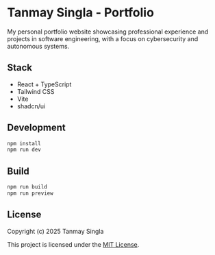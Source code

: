 # Tanmay Singla - Portfolio

My personal portfolio website showcasing professional experience and projects in software engineering, with a focus on cybersecurity and autonomous systems.

## Stack

- React + TypeScript
- Tailwind CSS
- Vite
- shadcn/ui

## Development

```bash
npm install
npm run dev
```

## Build

```bash
npm run build
npm run preview
```

## License

Copyright (c) 2025 Tanmay Singla

This project is licensed under the [MIT License](LICENSE).
